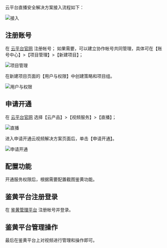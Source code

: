 云平台直播安全解决方案接入流程如下：

![接入](http://imgcache.tcecqpoc.fsphere.cn/image/mc.qcloudimg.com/static/img/2d73bd040cee3c2bd5bf38183340f1f2/image.png)

## 注册账号
在 [云平台官网](http://tcecqpoc.fsphere.cn/) 注册帐号；
如果需要，可以建立协作帐号共同管理，具体可在【账号中心】>【项目管理】>【新建项目】；

![项目管理](http://imgcache.tcecqpoc.fsphere.cn/image/mc.qcloudimg.com/static/img/b7ab6fa1456036c90d50fac0bce063d1/image.png)

在新建项目页面的【用户与权限】中创建策略和项目组。

![用户与权限](http://imgcache.tcecqpoc.fsphere.cn/image/mc.qcloudimg.com/static/img/a444f058229e0b71fe6ecf5e16ce20dc/image.png)

## 申请开通
在 [云平台官网](http://tcecqpoc.fsphere.cn/) 选择【云产品】>【视频服务】>【直播】；

![直播](http://imgcache.tcecqpoc.fsphere.cn/image/mc.qcloudimg.com/static/img/23cff8f499e1e889040845fe9946eefe/image.png)

进入申请开通云视频解决方案页面后，单击【申请开通】。

![申请开通](http://imgcache.tcecqpoc.fsphere.cn/image/mc.qcloudimg.com/static/img/9071880b8ef79941182d9f04f6cea57c/image.png)

## 配置功能
开通服务权限后，根据需要配置截图鉴黄功能。

## 鉴黄平台注册登录
在 [鉴黄管理平台]( http://jh.live.qcloud.com) 注册帐号并登录。

## 鉴黄平台管理操作
最后在鉴黄平台上对视频进行管理和操作即可。